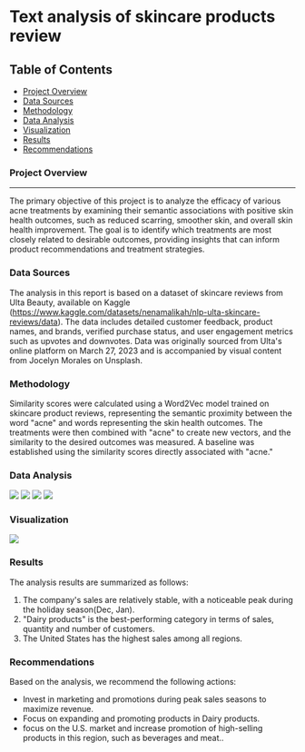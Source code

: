 # Text analysis of skincare products review

## Table of Contents

- [Project Overview](#project-overview)
- [Data Sources](#data-sources)
- [Methodology](#methodology)
- [Data Analysis](#data-analysis)
- [Visualization](#visualization)
- [Results](#results)
- [Recommendations](#recommendations)

### Project Overview
---

The primary objective of this project is to analyze the efficacy of various acne treatments by examining their semantic associations with positive skin health outcomes, such as reduced scarring, smoother skin, and overall skin health improvement. The goal is to identify which treatments are most closely related to desirable outcomes, providing insights that can inform product recommendations and treatment strategies.



### Data Sources

The analysis in this report is based on a dataset of skincare reviews from Ulta Beauty, available on Kaggle (https://www.kaggle.com/datasets/nenamalikah/nlp-ulta-skincare-reviews/data). The data includes detailed customer feedback, product names, and brands, verified purchase status, and user engagement metrics such as upvotes and downvotes. Data was originally sourced from Ulta's online platform on March 27, 2023 and is accompanied by visual content from Jocelyn Morales on Unsplash.

### Methodology

Similarity scores were calculated using a Word2Vec model trained on skincare product reviews, representing the semantic proximity between the word "acne" and words representing the skin health outcomes. The treatments were then combined with "acne" to create new vectors, and the similarity to the desired outcomes was measured. A baseline was established using the similarity scores directly associated with "acne."

### Data Analysis

<img src="/imgages/picture1.png">
<img src="https://github.com/Lexi821/final_project_2M_cis467/blob/main/final_project_2M_cis467/Dashboard%202.png">
<img src="https://github.com/Lexi821/final_project_2M_cis467/blob/main/final_project_2M_cis467/Dashboard%202.png">
<img src="https://github.com/Lexi821/final_project_2M_cis467/blob/main/final_project_2M_cis467/Dashboard%202.png">


### Visualization

<img src="https://github.com/Lexi821/final_project_2M_cis467/blob/main/final_project_2M_cis467/Dashboard%202.png">

### Results

The analysis results are summarized as follows:
1. The company's sales are relatively stable, with a noticeable peak during the holiday season(Dec, Jan).
2. "Dairy products" is the best-performing category in terms of sales, quantity and number of customers.
3. The United States has the highest sales among all regions.

### Recommendations

Based on the analysis, we recommend the following actions:
- Invest in marketing and promotions during peak sales seasons to maximize revenue.
- Focus on expanding and promoting products in Dairy products.
- focus on the U.S. market and increase promotion of high-selling products in this region, such as beverages and meat..




